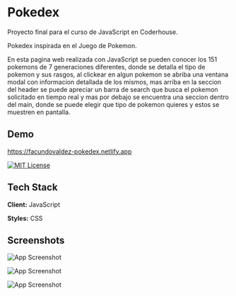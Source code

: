 # Pokedex

Proyecto final para el curso de JavaScript en Coderhouse.

Pokedex inspirada en el Juego de Pokemon. 

En esta pagina web realizada con JavaScript se pueden conocer los 151 pokemons de 7 generaciones diferentes, donde se detalla el tipo de pokemon y sus rasgos, al clickear en algun pokemon se abriba una ventana modal con informacion detallada de los mismos, mas arriba en la seccion del header se puede apreciar un barra de search que busca el pokemon solicitado en tiempo real y mas por debajo se encuentra una seccion dentro del main, donde se puede elegir que tipo de pokemon quieres y estos se muestren en pantalla.


## Demo

https://facundovaldez-pokedex.netlify.app



[![MIT License](https://img.shields.io/badge/License-MIT-green.svg)](https://choosealicense.com/licenses/mit/)


## Tech Stack

**Client:** JavaScript

**Styles:** CSS


## Screenshots

![App Screenshot](https://drive.google.com/file/d/1FHotugJfdw0Z9jLPAKCLEzIjjAxz7M07/view?usp=sharing)


![App Screenshot]([https://drive.google.com/uc?id=1WcYXQBnlUJ_OIhdT1XeCeHC42cdexz0E](https://drive.google.com/file/d/1d35QwoQZNizGPSjzfNufJc9G-uyrQty8/view?usp=drive_link)https://drive.google.com/file/d/1d35QwoQZNizGPSjzfNufJc9G-uyrQty8/view?usp=drive_link)


![App Screenshot]([https://drive.google.com/uc?id=1x6TTqmx6PdiSwpn1z0ctHMGnK1JqVdyV](https://drive.google.com/file/d/1fwKX76aIUBrvg_BGLMGAEyaw9SGlwiDq/view?usp=drive_link)https://drive.google.com/file/d/1fwKX76aIUBrvg_BGLMGAEyaw9SGlwiDq/view?usp=drive_link)
